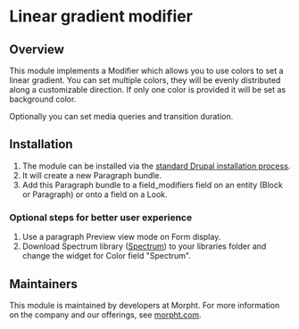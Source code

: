 # Linear gradient modifier

## Overview
This module implements a Modifier which allows you to use colors to set a 
linear gradient. You can set multiple colors, they will be evenly distributed
along a customizable direction. If only one color is provided it will be set
as background color.

Optionally you can set media queries and transition duration.

## Installation
1. The module can be installed via the
[standard Drupal installation process](http://drupal.org/node/1897420).
2. It will create a new Paragraph bundle.
3. Add this Paragraph bundle to a field_modifiers field on an entity (Block or
Paragraph) or onto a field on a Look.

### Optional steps for better user experience
1. Use a paragraph Preview view mode on Form display.
2. Download Spectrum library ([Spectrum](http://bgrins.github.io/spectrum)) to 
your libraries folder and change the widget for Color field "Spectrum". 

## Maintainers
This module is maintained by developers at Morpht. For more information on
the company and our offerings, see [morpht.com](http://morpht.com).
